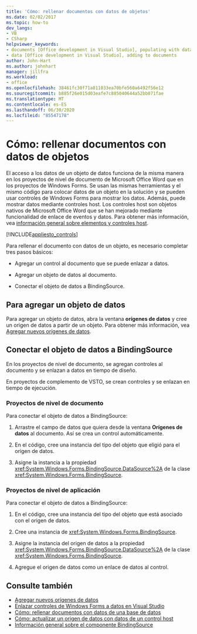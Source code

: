 ```yaml
---
title: 'Cómo: rellenar documentos con datos de objetos'
ms.date: 02/02/2017
ms.topic: how-to
dev_langs:
- VB
- CSharp
helpviewer_keywords:
- documents [Office development in Visual Studio], populating with data
- data [Office development in Visual Studio], adding to documents
author: John-Hart
ms.author: johnhart
manager: jillfra
ms.workload:
- office
ms.openlocfilehash: 38461fc30f71a811033ea70bfe560a6492f56e12
ms.sourcegitcommit: b885f26e015d03eafe7c885040644a52bb071fae
ms.translationtype: MT
ms.contentlocale: es-ES
ms.lasthandoff: 06/30/2020
ms.locfileid: "85547178"
---
```

# <a name="how-to-populate-documents-with-data-from-objects"></a>Cómo: rellenar documentos con datos de objetos

El acceso a los datos de un objeto de datos funciona de la misma manera en los proyectos de nivel de documento de Microsoft Office Word que en los proyectos de Windows Forms. Se usan las mismas herramientas y el mismo código para colocar datos de un objeto en la solución y se pueden usar controles de Windows Forms para mostrar los datos. Además, puede mostrar datos mediante controles host. Los controles host son objetos nativos de Microsoft Office Word que se han mejorado mediante funcionalidad de enlace de eventos y datos. Para obtener más información, vea [información general sobre elementos y controles host](../vsto/host-items-and-host-controls-overview.md).

[!INCLUDE[appliesto_controls](../vsto/includes/appliesto-controls-md.md)]

Para rellenar el documento con datos de un objeto, es necesario completar tres pasos básicos:

- Agregar un control al documento que se puede enlazar a datos.

- Agregar un objeto de datos al documento.

- Conectar el objeto de datos a BindingSource.

## <a name="to-add-a-data-object"></a>Para agregar un objeto de datos

Para agregar un objeto de datos, abra la ventana **orígenes de datos** y cree un origen de datos a partir de un objeto. Para obtener más información, vea [Agregar nuevos orígenes de datos](../data-tools/add-new-data-sources.md).

## <a name="connect-the-data-object-to-the-bindingsource"></a>Conectar el objeto de datos a BindingSource

En los proyectos de nivel de documento, se agregan controles al documento y se enlazan a datos en tiempo de diseño.

En proyectos de complemento de VSTO, se crean controles y se enlazan en tiempo de ejecución.

### <a name="document-level-projects"></a>Proyectos de nivel de documento

Para conectar el objeto de datos a BindingSource:

1. Arrastre el campo de datos que quiera desde la ventana **Orígenes de datos** al documento. Así se crea un control automáticamente.

2. En el código, cree una instancia del tipo del objeto que eligió para el origen de datos.

3. Asigne la instancia a la propiedad <xref:System.Windows.Forms.BindingSource.DataSource%2A> de la clase <xref:System.Windows.Forms.BindingSource>.

### <a name="application-level-projects"></a>Proyectos de nivel de aplicación

Para conectar el objeto de datos a BindingSource:

1. En el código, cree una instancia del tipo del objeto que está asociado con el origen de datos.

2. Cree una instancia de <xref:System.Windows.Forms.BindingSource>.

3. Asigne la instancia del origen de datos a la propiedad <xref:System.Windows.Forms.BindingSource.DataSource%2A> de la clase <xref:System.Windows.Forms.BindingSource>.

4. Agregue el origen de datos como un enlace de datos al control.

## <a name="see-also"></a>Consulte también

- [Agregar nuevos orígenes de datos](../data-tools/add-new-data-sources.md)
- [Enlazar controles de Windows Forms a datos en Visual Studio](../data-tools/bind-windows-forms-controls-to-data-in-visual-studio.md)
- [Cómo: rellenar documentos con datos de una base de datos](../vsto/how-to-populate-documents-with-data-from-a-database.md)
- [Cómo: actualizar un origen de datos con datos de un control host](../vsto/how-to-update-a-data-source-with-data-from-a-host-control.md)
- [Información general sobre el componente BindingSource](/dotnet/framework/winforms/controls/bindingsource-component-overview)